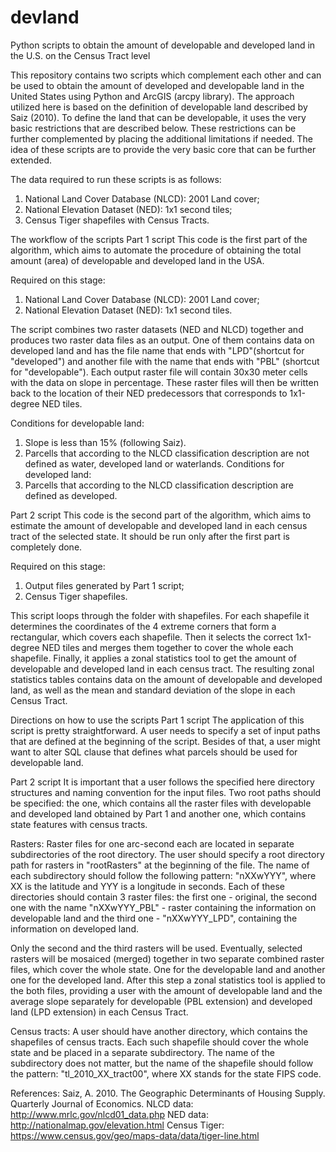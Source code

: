 # devland
Python scripts to obtain the amount of developable and developed land in the U.S. on the Census Tract level

This repository contains two scripts which complement each other and can be used to obtain the amount of developed and developable land in the United States using Python and ArcGIS (arcpy library). The approach utilized here is based on the definition of developable land described by Saiz (2010). To define the land that can be developable, it uses the very basic restrictions that are described below. These restrictions can be further complemented by placing the additional limitations if needed. The idea of these scripts are to provide the very basic core that can be further extended.

The data required to run these scripts is as follows:
1. National Land Cover Database (NLCD): 2001 Land cover;
2. National Elevation Dataset (NED): 1x1 second tiles;
3. Census Tiger shapefiles with Census Tracts.

The workflow of the scripts
Part 1 script
This code is the first part of the algorithm, which aims to automate the procedure of obtaining the total amount (area) of developable and developed land in the USA.

Required on this stage: 
1. National Land Cover Database (NLCD): 2001 Land cover;
2. National Elevation Dataset (NED): 1x1 second tiles.

The script combines two raster datasets (NED and NLCD) together and produces two raster data files as an output. One of them contains data on developed land and has the file name that ends with "LPD"(shortcut for "developed") and another file with the name that ends with "PBL" (shortcut for "developable"). Each output raster file will contain 30x30 meter cells with the data on slope in percentage. These raster files will then be written back to the location of their NED predecessors that corresponds to 1x1-degree NED tiles.

Conditions for developable land:
1. Slope is less than 15% (following Saiz).
2. Parcells that according to the NLCD classification description are not defined as water, developed land or waterlands. 
Conditions for developed land:
1. Parcells that according to the NLCD classification description are defined as developed.


Part 2 script
This code is the second part of the algorithm, which aims to estimate the amount of developable and developed land in each census tract of the selected state. It should be run only after the first part is completely done. 

Required on this stage: 
1. Output files generated by Part 1 script;
2. Census Tiger shapefiles.

This script loops through the folder with shapefiles. For each shapefile it determines the coordinates of the 4 extreme corners that form a rectangular, which covers each shapefile. Then it selects the correct 1x1-degree NED tiles and merges them together to cover the whole each shapefile. Finally, it applies a zonal statistics tool to get the amount of developable and developed land in each census tract. The resulting zonal statistics tables contains data on the amount of developable and developed land, as well as the mean and standard deviation of the slope in each Census Tract.

Directions on how to use the scripts 
Part 1 script
The application of this script is pretty straightforward. A user needs to specify a set of input paths that are defined at the beginning of the script. Besides of that, a user might want to alter SQL clause that defines what parcels should be used for developable land.

Part 2 script
It is important that a user follows the specified here directory structures and naming convention for the input files. Two root paths should be specified: the one, which contains all the raster files with developable and developed land obtained by Part 1 and another one, which contains state features with census tracts.

Rasters:
Raster files for one arc-second each are located in separate subdirectories of the root directory. The user should specify a root directory path for rasters in "rootRasters" at the beginning of the file. The name of each subdirectory should follow the following pattern: "nXXwYYY", where XX is the latitude and YYY is a longitude in seconds. Each of these directories should contain 3 raster files: the first one - original, the second one with the name "nXXwYYY_PBL" - raster containing the information on developable land and the third one - "nXXwYYY_LPD", containing the information on developed land.

Only the second and the third rasters will be used. Eventually, selected rasters will be mosaiced (merged) together in two separate combined raster files, which cover the whole state. One for the developable land and another one for the developed land. After this step a zonal statistics tool is applied to the both files, providing a user with the amount of developable land and the average slope separately for developable (PBL extension) and developed land (LPD extension) in each Census Tract.

Census tracts:
A user should have another directory, which contains the shapefiles of census tracts. Each such shapefile should cover the whole state and be placed in a separate subdirectory. The name of the subdirectory does not matter, but the name of the shapefile should follow the pattern: "tl_2010_XX_tract00", where XX stands for the state FIPS code.


References: 
Saiz, A. 2010. The Geographic Determinants of Housing Supply. Quarterly Journal of Economics.
NLCD data: http://www.mrlc.gov/nlcd01_data.php
NED data: http://nationalmap.gov/elevation.html
Census Tiger: https://www.census.gov/geo/maps-data/data/tiger-line.html
